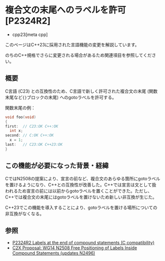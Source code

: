# 複合文の末尾へのラベルを許可 [P2324R2]
* cpp23[meta cpp]

<!-- start lang caution -->

このページはC++23に採用された言語機能の変更を解説しています。

のちのC++規格でさらに変更される場合があるため関連項目を参照してください。

<!-- last lang caution -->

## 概要
C言語 (C23) との互換性のため、C言語で新しく許可された複合文の末尾 (関数末尾など`{}`ブロックの末尾) へのgotoラベルを許可する。

関数末尾の例：

```cpp
void foo(void)
{
first:  // C23:OK C++:OK
  int x;
second: // C:OK C++:OK
  x = 1;
last:   // C23:OK C++23:OK
}
```


## この機能が必要になった背景・経緯
CではN2508の提案により、宣言の前など、複合文のあらゆる箇所にgotoラベルを置けるようになり、C++との互換性が改善した。C++では宣言は文として扱われるため宣言の前には以前からgotoラベルを置くことができた。ただし、C++では複合文の末尾にはgotoラベルを置けないため新しい非互換が生じた。

C++23でこの機能を導入することにより、gotoラベルを置ける場所についての非互換がなくなる。


## 参照
- [P2324R2 Labels at the end of compound statements (C compatibility)](https://www.open-std.org/jtc1/sc22/wg21/docs/papers/2022/p2324r2.pdf)
- [C2X Proposal: WG14 N2508 Free Positioning of Labels Inside Compound Statements (updates N2496)](https://www.open-std.org/jtc1/sc22/wg14/www/docs/n2508.pdf)